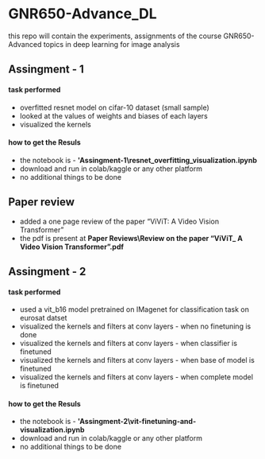 # GNR650-Advance_DL
this repo will contain the experiments, assignments of the course GNR650-Advanced topics in deep learning for image analysis

## Assingment - 1
#### task performed
* overfitted resnet model on cifar-10 dataset (small sample)
* looked at the values of weights and biases of each layers
* visualized the kernels
#### how to get the Resuls
* the notebook is -  **'Assingment-1\resnet_overfitting_visualization.ipynb**
* download and run in colab/kaggle or any other platform
* no additional things to be done

## Paper review
* added a one page review of the paper “ViViT: A Video Vision Transformer”
* the pdf is present at **Paper Reviews\Review on the paper “ViViT_ A Video Vision Transformer”.pdf**

## Assingment - 2
#### task performed
* used a vit_b16 model pretrained on IMagenet for classification task on eurosat datset
* visualized the kernels and filters at conv layers - when no finetuning is done
* visualized the kernels and filters at conv layers - when classifier is finetuned
* visualized the kernels and filters at conv layers - when base of model is finetuned
* visualized the kernels and filters at conv layers - when complete model is finetuned
#### how to get the Resuls
* the notebook is -  **'Assingment-2\vit-finetuning-and-visualization.ipynb**
* download and run in colab/kaggle or any other platform
* no additional things to be done